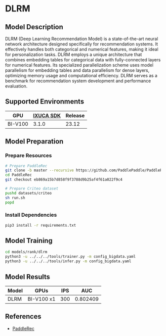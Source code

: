 # DLRM

## Model Description

DLRM (Deep Learning Recommendation Model) is a state-of-the-art neural network architecture designed specifically for
recommendation systems. It effectively handles both categorical and numerical features, making it ideal for
personalization tasks. DLRM employs a unique architecture that combines embedding tables for categorical data with
fully-connected layers for numerical features. Its specialized parallelization scheme uses model parallelism for
embedding tables and data parallelism for dense layers, optimizing memory usage and computational efficiency. DLRM
serves as a benchmark for recommendation system development and performance evaluation.

## Supported Environments

| GPU    | [IXUCA SDK](https://gitee.com/deep-spark/deepspark#%E5%A4%A9%E6%95%B0%E6%99%BA%E7%AE%97%E8%BD%AF%E4%BB%B6%E6%A0%88-ixuca) | Release |
|--------|-----------|---------|
| BI-V100 | 3.1.0     |  23.12  |

## Model Preparation

### Prepare Resources

```sh
# Prepare PaddleRec
git clone -b master --recursive https://github.com/PaddlePaddle/PaddleRec.git
cd PaddleRec
git checkout eb869a15b7d858f9f3788d9b25af4f61a022f9c4

# Prepare Criteo dataset
pushd datasets/criteo
sh run.sh
popd
```

### Install Dependencies

```sh
pip3 install -r requirements.txt

```

## Model Training

```sh
cd models/rank/dlrm
python3 -u ../../../tools/trainer.py -m config_bigdata.yaml
python3 -u ../../../tools/infer.py -m config_bigdata.yaml

```

## Model Results

| Model | GPUs       | IPS | AUC      |
|-------|------------|-----|----------|
| DLRM  | BI-V100 x1 | 300 | 0.802409 |

## References

- [PaddleRec](https://github.com/PaddlePaddle/PaddleRec/tree/release/2.3.0/models/rank/dlrm)
